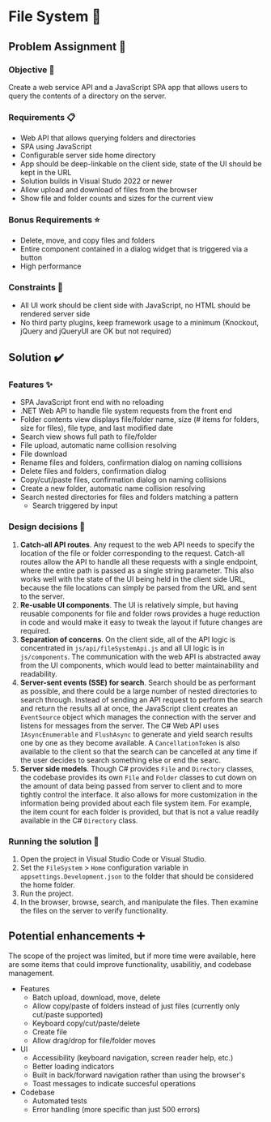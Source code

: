 # File System :file_folder:
## Problem Assignment :pencil:
### Objective 🎯
Create a web service API and a JavaScript SPA app that allows users to query the contents of a directory on the server.

### Requirements :clipboard:
* Web API that allows querying folders and directories
* SPA using JavaScript
* Configurable server side home directory
* App should be deep-linkable on the client side, state of the UI should be kept in the URL
* Solution builds in Visual Studo 2022 or newer
* Allow upload and download of files from the browser
* Show file and folder counts and sizes for the current view

### Bonus Requirements :star:
* Delete, move, and copy files and folders
* Entire component contained in a dialog widget that is triggered via a button
* High performance

### Constraints :no_entry_sign:
* All UI work should be client side with JavaScript, no HTML should be rendered server side
* No third party plugins, keep framework usage to a minimum (Knockout, jQuery and jQueryUI are OK but not required)

## Solution ✔️
### Features :sparkles:
* SPA JavaScript front end with no reloading
* .NET Web API to handle file system requests from the front end
* Folder contents view displays file/folder name, size (# items for folders, size for files), file type, and last modified date
* Search view shows full path to file/folder
* File upload, automatic name collision resolving
* File download
* Rename files and folders, confirmation dialog on naming collisions
* Delete files and folders, confirmation dialog
* Copy/cut/paste files, confirmation dialog on naming collisions
* Create a new folder, automatic name collision resolving
* Search nested directories for files and folders matching a pattern
    * Search triggered by input

### Design decisions :brain:
1. **Catch-all API routes**. Any request to the web API needs to specify the location of the file or folder corresponding to the request. Catch-all routes allow the API to handle all these requests with a single endpoint, where the entire path is passed as a single string parameter. This also works well with the state of the UI being held in the client side URL, because the file locations can simply be parsed from the URL and sent to the server.
1. **Re-usable UI components**. The UI is relatively simple, but having reusable components for file and folder rows provides a huge reduction in code and would make it easy to tweak the layout if future changes are required.
1. **Separation of concerns**. On the client side, all of the API logic is concentrated in `js/api/fileSystemApi.js` and all UI logic is in `js/components`. The communication with the web API is abstracted away from the UI components, which would lead to better maintainability and readability.
1. **Server-sent events (SSE) for search**. Search should be as performant as possible, and there could be a large number of nested directories to search through. Instead of sending an API request to perform the search and return the results all at once, the JavaScript client creates an `EventSource` object which manages the connection with the server and listens for messages from the server. The C# Web API uses `IAsyncEnumerable` and `FlushAsync` to generate and yield search results one by one as they become available. A `CancellationToken` is also available to the client so that the search can be cancelled at any time if the user decides to search something else or end the searc.
1. **Server side models**. Though C# provides `File` and `Directory` classes, the codebase provides its own `File` and `Folder` classes to cut down on the amount of data being passed from server to client and to more tightly control the interface. It also allows for more customization in the information being provided about each file system item. For example, the item count for each folder is provided, but that is not a value readily available in the C# `Directory` class.

### Running the solution :rocket:
1. Open the project in Visual Studio Code or Visual Studio.
1. Set the `FileSystem` > `Home` configuration variable in `appsettings.Development.json` to the folder that should be considered the home folder.
1. Run the project.
1. In the browser, browse, search, and manipulate the files. Then examine the files on the server to verify functionality.

## Potential enhancements :heavy_plus_sign:
The scope of the project was limited, but if more time were available, here are some items that could improve functionality, usabilitiy, and codebase management.
* Features 
    * Batch upload, download, move, delete
    * Allow copy/paste of folders instead of just files (currently only cut/paste supported)
    * Keyboard copy/cut/paste/delete
    * Create file
    * Allow drag/drop for file/folder moves
* UI
    * Accessibility (keyboard navigation, screen reader help, etc.)
    * Better loading indicators
    * Built in back/forward navigation rather than using the browser's 
    * Toast messages to indicate succesful operations
* Codebase
    * Automated tests
    * Error handling (more specific than just 500 errors)
